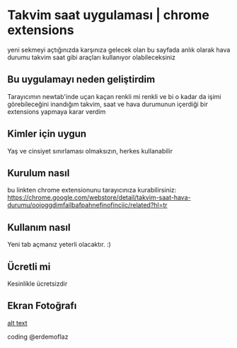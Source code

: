 # Takvim saat uygulaması  | chrome extensions
yeni sekmeyi açtığınızda karşınıza gelecek olan bu sayfada anlık olarak hava durumu takvim saat gibi araçları kullanıyor olabileceksiniz
## Bu uygulamayı neden geliştirdim
Tarayıcımın newtab'inde uçan kaçan renkli mi renkli ve bi o kadar da işimi görebileceğini inandığım takvim, saat ve hava durumunun içerdiği bir extensions yapmaya karar verdim
## Kimler için uygun
Yaş ve cinsiyet sınırlaması olmaksızın, herkes kullanabilir
## Kurulum nasıl
bu linkten chrome extensionunu tarayıcınıza kurabilirsiniz: https://chrome.google.com/webstore/detail/takvim-saat-hava-durumu/oojoggdimfailbafpahnefinofinciic/related?hl=tr
## Kullanım nasıl
Yeni tab açmanız yeterli olacaktır. :)
## Ücretli mi
Kesinlikle ücretsizdir

## Ekran Fotoğrafı

[alt text](https://s13.postimg.org/f84kdnydz/takvimsaathavadurumu.png)

coding @erdemoflaz
